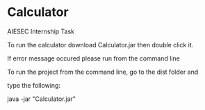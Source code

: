 # Calculator
AIESEC Internship Task

To run the calculator download Calculator.jar then double click it. 

If error message occured please run from the command line

To run the project from the command line, go to the dist folder and

type the following:

java -jar "Calculator.jar" 
